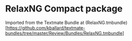 # RelaxNG Compact package

Imported from the Textmate Bundle at (RelaxNG.tmbundle)[https://github.com/kballard/textmate-bundles/tree/master/Review/Bundles/RelaxNG.tmbundle]
